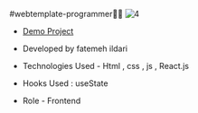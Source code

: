 #webtemplate-programmer🤭😵
![4](https://github.com/Fatemeh-ildari/programmer/assets/135963254/90d5accc-a7e6-41d2-8b4a-9369458e5e08)
- [Demo Project](https://fatemeh-ildari.github.io/programmer/)

- Developed by fatemeh ildari



- Technologies Used - Html , css , js , React.js

- Hooks Used : useState 

- Role - Frontend
